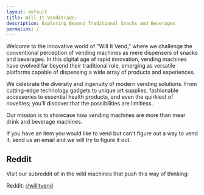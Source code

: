 ```yaml
---
layout: default
title: Will It Vend&trade;
description: Exploring Beyond Traditional Snacks and Beverages
permalink: /
---
```


Welcome to the innovative world of "Will It Vend," where we challenge the conventional perception of vending machines as mere dispensers of snacks and beverages. In this digital age of rapid innovation, vending machines have evolved far beyond their traditional role, emerging as versatile platforms capable of dispensing a wide array of products and experiences.

We celebrate the diversity and ingenuity of modern vending solutions. From cutting-edge technology gadgets to unique art supplies, fashionable accessories to essential health products, and even the quirkiest of novelties; you'll discover that the possibilities are limitless. 

Our mission is to showcase how vending machines are more than mear drink and beverage machines.  

If you have an item you would like to vend but can't figure out a way to vend it, send us an email and we will try to figure it out.

## Reddit
Visit our subreddit of in the wild machines that push this way of thinking:

Reddit: [r/willitvend](https://www.reddit.com/r/willitvend)
